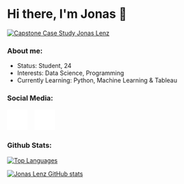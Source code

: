 # Hi there, I'm Jonas 👋

[![Capstone Case Study Jonas Lenz](https://img.shields.io/static/v1?label=&message=My_Latest_Project&color=blue&style=for-the-badge&logo=Github)](https://jonas-ln.github.io/Case-Study-Cyclistic-Jonas-L/)

### About me:
+ Status: Student, 24
+ Interests: Data Science, Programming
+ Currently Learning: Python, Machine Learning & Tableau

### Social Media:

[![website](./twitter-dark.svg)](https://twitter.com/Jonas97Le#gh-dark-mode-only)
&nbsp;&nbsp;
[![website](./linkedin-dark.svg)](https://linkedin.com/in/jonas-lenz-467080210/#gh-dark-mode-only)

### Github Stats:

[![Top Languages](https://github-readme-stats.vercel.app/api/top-langs/?username=Jonas-Ln&layout=compact&theme=radical)](https://github.com/Jonas-Ln/github-readme-stats)


[![Jonas Lenz GitHub stats](https://github-readme-stats.vercel.app/api?username=Jonas-Ln&show_icons=true&theme=radical)](https://github.com/Jonas-Ln/github-readme-stats)

